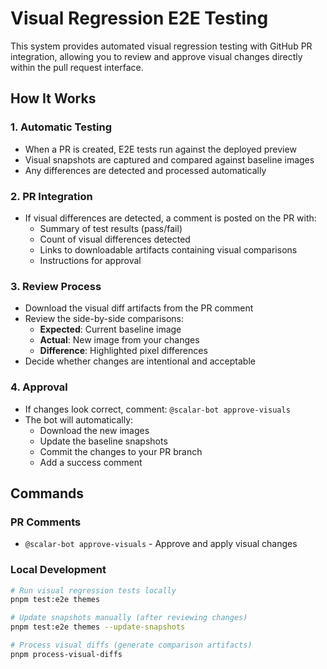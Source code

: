 # Visual Regression E2E Testing

This system provides automated visual regression testing with GitHub PR integration, allowing you to review and approve visual changes directly within the pull request interface.

## How It Works

### 1. **Automatic Testing**
- When a PR is created, E2E tests run against the deployed preview
- Visual snapshots are captured and compared against baseline images
- Any differences are detected and processed automatically

### 2. **PR Integration**
- If visual differences are detected, a comment is posted on the PR with:
  - Summary of test results (pass/fail)
  - Count of visual differences detected  
  - Links to downloadable artifacts containing visual comparisons
  - Instructions for approval

### 3. **Review Process**
- Download the visual diff artifacts from the PR comment
- Review the side-by-side comparisons:
  - **Expected**: Current baseline image
  - **Actual**: New image from your changes
  - **Difference**: Highlighted pixel differences
- Decide whether changes are intentional and acceptable

### 4. **Approval**
- If changes look correct, comment: `@scalar-bot approve-visuals`
- The bot will automatically:
  - Download the new images
  - Update the baseline snapshots
  - Commit the changes to your PR branch
  - Add a success comment

## Commands

### PR Comments
- `@scalar-bot approve-visuals` - Approve and apply visual changes

### Local Development
```bash
# Run visual regression tests locally
pnpm test:e2e themes

# Update snapshots manually (after reviewing changes)
pnpm test:e2e themes --update-snapshots

# Process visual diffs (generate comparison artifacts)
pnpm process-visual-diffs
```